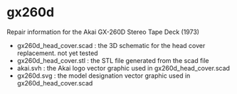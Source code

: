 # gx260d
Repair information for the Akai GX-260D Stereo Tape Deck (1973)

- gx260d_head_cover.scad : the 3D schematic for the head cover replacement. not yet tested
- gx260d_head_cover.stl : the STL file generated from the scad file
- akai.svh : the Akai logo vector graphic used in gx260d_head_cover.scad 
- gx260d.svg : the model designation vector graphic used in gx260d_head_cover.scad 
